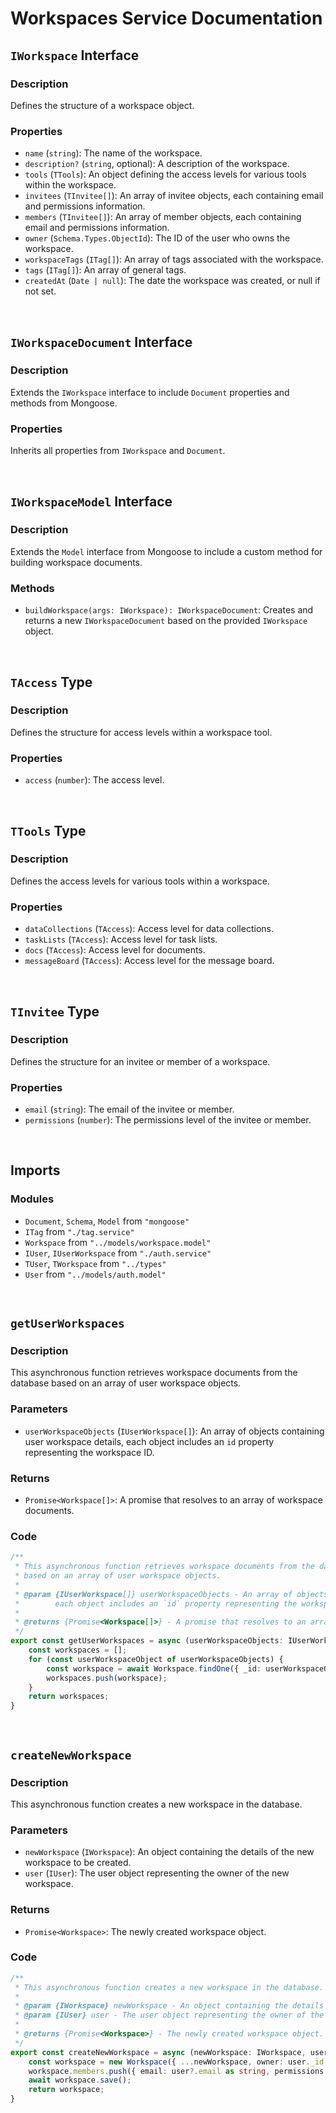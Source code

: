 # Workspaces Service Documentation

## `IWorkspace` Interface

### Description

Defines the structure of a workspace object.

### Properties

- `name` (`string`): The name of the workspace.
- `description?` (`string`, optional): A description of the workspace.
- `tools` (`TTools`): An object defining the access levels for various tools within the workspace.
- `invitees` (`TInvitee[]`): An array of invitee objects, each containing email and permissions information.
- `members` (`TInvitee[]`): An array of member objects, each containing email and permissions information.
- `owner` (`Schema.Types.ObjectId`): The ID of the user who owns the workspace.
- `workspaceTags` (`ITag[]`): An array of tags associated with the workspace.
- `tags` (`ITag[]`): An array of general tags.
- `createdAt` (`Date | null`): The date the workspace was created, or null if not set.

</br>

## `IWorkspaceDocument` Interface

### Description

Extends the `IWorkspace` interface to include `Document` properties and methods from Mongoose.

### Properties

Inherits all properties from `IWorkspace` and `Document`.

</br>

## `IWorkspaceModel` Interface

### Description

Extends the `Model` interface from Mongoose to include a custom method for building workspace documents.

### Methods

- `buildWorkspace(args: IWorkspace): IWorkspaceDocument`: Creates and returns a new `IWorkspaceDocument` based on the provided `IWorkspace` object.

</br>

## `TAccess` Type

### Description

Defines the structure for access levels within a workspace tool.

### Properties

- `access` (`number`): The access level.

</br>

## `TTools` Type

### Description

Defines the access levels for various tools within a workspace.

### Properties

- `dataCollections` (`TAccess`): Access level for data collections.
- `taskLists` (`TAccess`): Access level for task lists.
- `docs` (`TAccess`): Access level for documents.
- `messageBoard` (`TAccess`): Access level for the message board.

</br>

## `TInvitee` Type

### Description

Defines the structure for an invitee or member of a workspace.

### Properties

- `email` (`string`): The email of the invitee or member.
- `permissions` (`number`): The permissions level of the invitee or member.

</br>

## Imports

### Modules

- `Document`, `Schema`, `Model` from `"mongoose"`
- `ITag` from `"./tag.service"`
- `Workspace` from `"../models/workspace.model"`
- `IUser`, `IUserWorkspace` from `"./auth.service"`
- `TUser`, `TWorkspace` from `"../types"`
- `User` from `"../models/auth.model"`

</br>

## `getUserWorkspaces`

### Description

This asynchronous function retrieves workspace documents from the database based on an array of user workspace objects.

### Parameters

- `userWorkspaceObjects` (`IUserWorkspace[]`): An array of objects containing user workspace details, each object includes an `id` property representing the workspace ID.

### Returns

- `Promise<Workspace[]>`: A promise that resolves to an array of workspace documents.

### Code

```typescript
/**
 * This asynchronous function retrieves workspace documents from the database
 * based on an array of user workspace objects.
 * 
 * @param {IUserWorkspace[]} userWorkspaceObjects - An array of objects containing user workspace details, 
 *        each object includes an `id` property representing the workspace ID.
 * 
 * @returns {Promise<Workspace[]>} - A promise that resolves to an array of workspace documents.
 */
export const getUserWorkspaces = async (userWorkspaceObjects: IUserWorkspace[]) => {
    const workspaces = [];
    for (const userWorkspaceObject of userWorkspaceObjects) {
        const workspace = await Workspace.findOne({ _id: userWorkspaceObject.id });
        workspaces.push(workspace);
    }
    return workspaces;
}
```

</br>

## `createNewWorkspace`

### Description

This asynchronous function creates a new workspace in the database.

### Parameters

- `newWorkspace` (`IWorkspace`): An object containing the details of the new workspace to be created.
- `user` (`IUser`): The user object representing the owner of the new workspace.

### Returns

- `Promise<Workspace>`: The newly created workspace object.

### Code

```typescript
/**
 * This asynchronous function creates a new workspace in the database.
 * 
 * @param {IWorkspace} newWorkspace - An object containing the details of the new workspace to be created.
 * @param {IUser} user - The user object representing the owner of the new workspace.
 * 
 * @returns {Promise<Workspace>} - The newly created workspace object.
 */
export const createNewWorkspace = async (newWorkspace: IWorkspace, user: IUser) => {
    const workspace = new Workspace({ ...newWorkspace, owner: user._id });
    workspace.members.push({ email: user?.email as string, permissions: 2 });
    await workspace.save();
    return workspace;
}
```

</br>